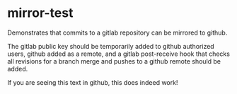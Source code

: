 # mirror-test

Demonstrates that commits to a gitlab repository can be mirrored to github.
<p>
The gitlab public key should be temporarily added to github authorized users,
github added as a remote, and a gitlab post-receive hook that checks all 
revisions for a branch merge and pushes to a github remote should be added.
</p>
<p>
If you are seeing this text in github, this does indeed work!
</p>